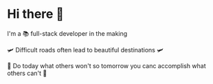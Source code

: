 # Hi there 👋

I'm a 📚 full-stack developer in the making

🛩 Difficult roads often lead to beautiful destinations 🛩 

💼 Do today what others won't so tomorrow you canc accomplish what others can't 💼
<!--
**Nam-fullstack/Nam-fullstack** is a ✨ _special_ ✨ repository because its `README.md` (this file) appears on your GitHub profile.

Here are some ideas to get you started:

- 🔭 I’m currently working on ...
- 🌱 I’m currently learning ...
- 👯 I’m looking to collaborate on ...
- 🤔 I’m looking for help with ...
- 💬 Ask me about ...
- 📫 How to reach me: ...
- 😄 Pronouns: ...
- ⚡ Fun fact: ...
-->
